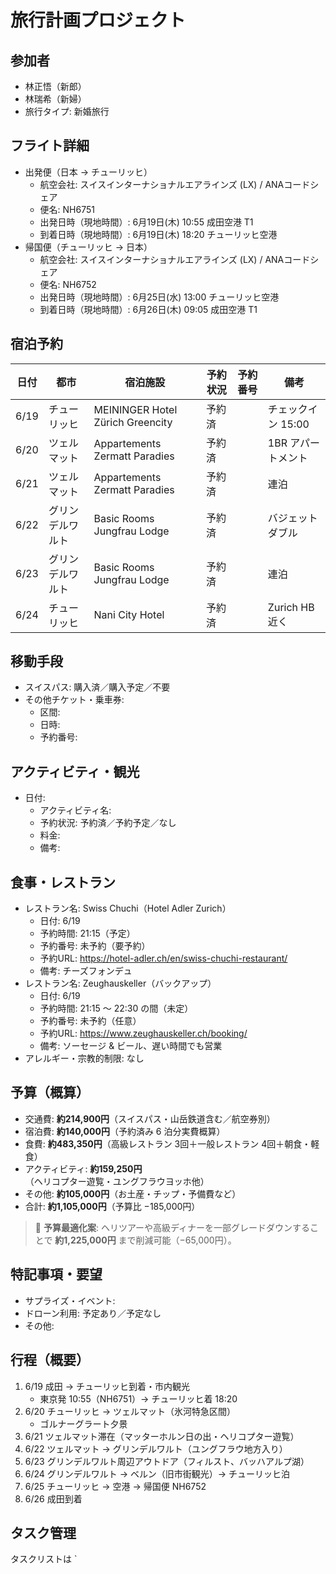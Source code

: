 # 旅行計画プロジェクト

## 参加者
- 林正悟（新郎）
- 林瑞希（新婦）
- 旅行タイプ: 新婚旅行

## フライト詳細
- 出発便（日本 → チューリッヒ）
  - 航空会社: スイスインターナショナルエアラインズ (LX) / ANAコードシェア
  - 便名: NH6751
  - 出発日時（現地時間）: 6月19日(木) 10:55 成田空港 T1
  - 到着日時（現地時間）: 6月19日(木) 18:20 チューリッヒ空港
- 帰国便（チューリッヒ → 日本）
  - 航空会社: スイスインターナショナルエアラインズ (LX) / ANAコードシェア
  - 便名: NH6752
  - 出発日時（現地時間）: 6月25日(水) 13:00 チューリッヒ空港
  - 到着日時（現地時間）: 6月26日(木) 09:05 成田空港 T1

## 宿泊予約
| 日付 | 都市 | 宿泊施設 | 予約状況 | 予約番号 | 備考 |
|------|------|----------|----------|----------|------|
| 6/19 | チューリッヒ | MEININGER Hotel Zürich Greencity | 予約済 |  | チェックイン 15:00 |
| 6/20 | ツェルマット | Appartements Zermatt Paradies | 予約済 |  | 1BR アパートメント |
| 6/21 | ツェルマット | Appartements Zermatt Paradies | 予約済 |  | 連泊 |
| 6/22 | グリンデルワルト | Basic Rooms Jungfrau Lodge | 予約済 |  | バジェットダブル |
| 6/23 | グリンデルワルト | Basic Rooms Jungfrau Lodge | 予約済 |  | 連泊 |
| 6/24 | チューリッヒ | Nani City Hotel | 予約済 |  | Zurich HB 近く |

## 移動手段
- スイスパス: 購入済／購入予定／不要
- その他チケット・乗車券:
  - 区間: 
  - 日時: 
  - 予約番号: 

## アクティビティ・観光
- 日付: 
  - アクティビティ名: 
  - 予約状況: 予約済／予約予定／なし
  - 料金: 
  - 備考: 

## 食事・レストラン
- レストラン名: Swiss Chuchi（Hotel Adler Zurich）
  - 日付: 6/19
  - 予約時間: 21:15（予定）
  - 予約番号: 未予約（要予約）
  - 予約URL: https://hotel-adler.ch/en/swiss-chuchi-restaurant/
  - 備考: チーズフォンデュ
- レストラン名: Zeughauskeller（バックアップ）
  - 日付: 6/19
  - 予約時間: 21:15 〜 22:30 の間（未定）
  - 予約番号: 未予約（任意）
  - 予約URL: https://www.zeughauskeller.ch/booking/
  - 備考: ソーセージ & ビール、遅い時間でも営業
- アレルギー・宗教的制限: なし

## 予算（概算）
- 交通費: **約214,900円**（スイスパス・山岳鉄道含む／航空券別）
- 宿泊費: **約140,000円**（予約済み 6 泊分実費概算）
- 食費: **約483,350円**（高級レストラン 3回＋一般レストラン 4回＋朝食・軽食）
- アクティビティ: **約159,250円**（ヘリコプター遊覧・ユングフラウヨッホ他）
- その他: **約105,000円**（お土産・チップ・予備費など）
- 合計: **約1,105,000円**（予算比 −185,000円）

> 🔖 **予算最適化案**: ヘリツアーや高級ディナーを一部グレードダウンすることで **約1,225,000円** まで削減可能（−65,000円）。

## 特記事項・要望
- サプライズ・イベント: 
- ドローン利用: 予定あり／予定なし
- その他: 

## 行程（概要）
1. 6/19 成田 → チューリッヒ到着・市内観光  
   - 東京発 10:55（NH6751）→ チューリッヒ着 18:20
2. 6/20 チューリッヒ → ツェルマット（氷河特急区間）  
   - ゴルナーグラート夕景
3. 6/21 ツェルマット滞在（マッターホルン日の出・ヘリコプター遊覧）
4. 6/22 ツェルマット → グリンデルワルト（ユングフラウ地方入り）
5. 6/23 グリンデルワルト周辺アウトドア（フィルスト、バッハアルプ湖）
6. 6/24 グリンデルワルト → ベルン（旧市街観光）→ チューリッヒ泊  
7. 6/25 チューリッヒ → 空港 → 帰国便 NH6752  
8. 6/26 成田到着

## タスク管理
タスクリストは `